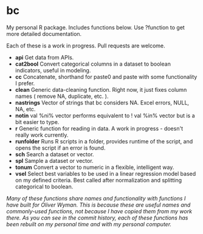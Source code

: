 # bc

My personal R package. Includes functions below. Use ?function to get more detailed documentation.

Each of these is a work in progress. Pull requests are welcome.

* **api** Get data from APIs.
* **cat2bool** Convert categorical columns in a dataset to boolean indicators, useful in modeling.
* **cc** Concatenate, shorthand for paste0 and paste with some functionality I prefer.
* **clean** Generic data-cleaning function. Right now, it just fixes column names ( remove NA, duplicate, etc. ).
* **nastrings** Vector of strings that bc considers NA. Excel errors, NULL, NA, etc.
* **notin** val %ni% vector performs equivalent to ! val %in% vector but is a bit easier to type.
* **r** Generic function for reading in data. A work in progress - doesn't really work currently.
* **runfolder** Runs R scripts in a folder, provides runtime of the script, and opens the script if an error is found.
* **sch** Search a dataset or vector.
* **spl** Sample a dataset or vector.
* **tonum** Convert a vector to numeric in a flexible, intelligent way.
* **vsel** Select best variables to be used in a linear regression model based on my defined criteria. Best called after normalization and splitting categorical to boolean.

*Many of these functions share names and functionality with functions I have built for Oliver Wyman. This is because these are useful names and commonly-used functions, not because I have copied them from my work there. As you can see in the commit history, each of these functions has been rebuilt on my personal time and with my personal computer.*
